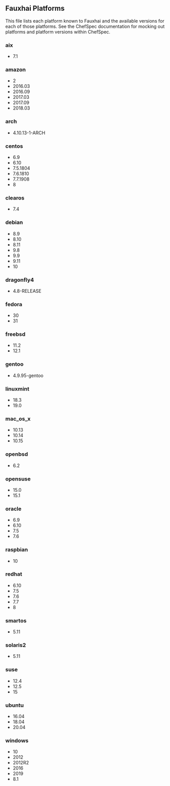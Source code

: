 ## Fauxhai Platforms

This file lists each platform known to Fauxhai and the available versions for each of those platforms. See the ChefSpec documentation for mocking out platforms and platform versions within ChefSpec.

### aix

  - 7.1

### amazon

  - 2
  - 2016.03
  - 2016.09
  - 2017.03
  - 2017.09
  - 2018.03

### arch

  - 4.10.13-1-ARCH

### centos

  - 6.9
  - 6.10
  - 7.5.1804
  - 7.6.1810
  - 7.7.1908
  - 8

### clearos

  - 7.4

### debian

  - 8.9
  - 8.10
  - 8.11
  - 9.8
  - 9.9
  - 9.11
  - 10

### dragonfly4

  - 4.8-RELEASE

### fedora

  - 30
  - 31

### freebsd

  - 11.2
  - 12.1

### gentoo

  - 4.9.95-gentoo

### linuxmint

  - 18.3
  - 19.0

### mac_os_x

  - 10.13
  - 10.14
  - 10.15

### openbsd

  - 6.2

### opensuse

  - 15.0
  - 15.1

### oracle

  - 6.9
  - 6.10
  - 7.5
  - 7.6

### raspbian

  - 10

### redhat

  - 6.10
  - 7.5
  - 7.6
  - 7.7
  - 8

### smartos

  - 5.11

### solaris2

  - 5.11

### suse

  - 12.4
  - 12.5
  - 15

### ubuntu

  - 16.04
  - 18.04
  - 20.04

### windows

  - 10
  - 2012
  - 2012R2
  - 2016
  - 2019
  - 8.1
